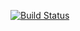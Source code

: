 [![Build Status](https://travis-ci.org/liuchen1701/Project110.svg?branch=master)](https://travis-ci.org/liuchen1701/Project110)